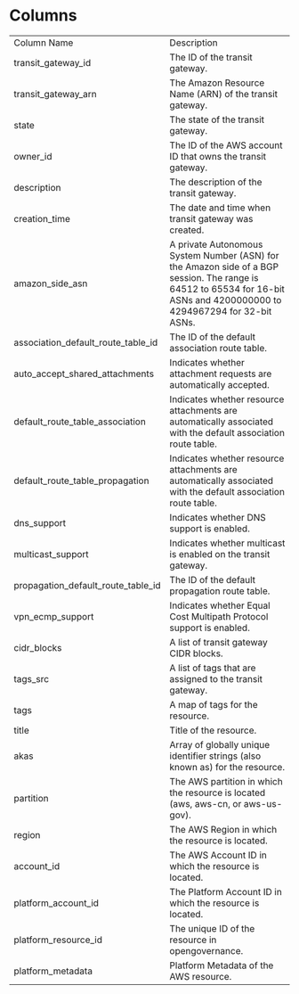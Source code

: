 # Columns  

<table>
	<tr><td>Column Name</td><td>Description</td></tr>
	<tr><td>transit_gateway_id</td><td>The ID of the transit gateway.</td></tr>
	<tr><td>transit_gateway_arn</td><td>The Amazon Resource Name (ARN) of the transit gateway.</td></tr>
	<tr><td>state</td><td>The state of the transit gateway.</td></tr>
	<tr><td>owner_id</td><td>The ID of the AWS account ID that owns the transit gateway.</td></tr>
	<tr><td>description</td><td>The description of the transit gateway.</td></tr>
	<tr><td>creation_time</td><td>The date and time when transit gateway was created.</td></tr>
	<tr><td>amazon_side_asn</td><td>A private Autonomous System Number (ASN) for the Amazon side of a BGP session. The range is 64512 to 65534 for 16-bit ASNs and 4200000000 to 4294967294 for 32-bit ASNs.</td></tr>
	<tr><td>association_default_route_table_id</td><td>The ID of the default association route table.</td></tr>
	<tr><td>auto_accept_shared_attachments</td><td>Indicates whether attachment requests are automatically accepted.</td></tr>
	<tr><td>default_route_table_association</td><td>Indicates whether resource attachments are automatically associated with the default association route table.</td></tr>
	<tr><td>default_route_table_propagation</td><td>Indicates whether resource attachments are automatically associated with the default association route table.</td></tr>
	<tr><td>dns_support</td><td>Indicates whether DNS support is enabled.</td></tr>
	<tr><td>multicast_support</td><td>Indicates whether multicast is enabled on the transit gateway.</td></tr>
	<tr><td>propagation_default_route_table_id</td><td>The ID of the default propagation route table.</td></tr>
	<tr><td>vpn_ecmp_support</td><td>Indicates whether Equal Cost Multipath Protocol support is enabled.</td></tr>
	<tr><td>cidr_blocks</td><td>A list of transit gateway CIDR blocks.</td></tr>
	<tr><td>tags_src</td><td>A list of tags that are assigned to the transit gateway.</td></tr>
	<tr><td>tags</td><td>A map of tags for the resource.</td></tr>
	<tr><td>title</td><td>Title of the resource.</td></tr>
	<tr><td>akas</td><td>Array of globally unique identifier strings (also known as) for the resource.</td></tr>
	<tr><td>partition</td><td>The AWS partition in which the resource is located (aws, aws-cn, or aws-us-gov).</td></tr>
	<tr><td>region</td><td>The AWS Region in which the resource is located.</td></tr>
	<tr><td>account_id</td><td>The AWS Account ID in which the resource is located.</td></tr>
	<tr><td>platform_account_id</td><td>The Platform Account ID in which the resource is located.</td></tr>
	<tr><td>platform_resource_id</td><td>The unique ID of the resource in opengovernance.</td></tr>
	<tr><td>platform_metadata</td><td>Platform Metadata of the AWS resource.</td></tr>
</table>
